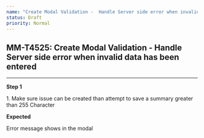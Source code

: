 ```yaml
---
name: "Create Modal Validation -  Handle Server side error when invalid data has been entered"
status: Draft
priority: Normal
---
```


## MM-T4525: Create Modal Validation - Handle Server side error when invalid data has been entered

---

**Step 1**

1\. Make sure issue can be created than attempt to save a summary greater than 255 Character

**Expected**

Error message shows in the modal
